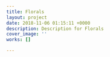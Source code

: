 ```yaml
---
title: Florals
layout: project
date: 2018-11-06 01:15:11 +0000
description: Description for Florals
cover_image: ''
works: []

---
```

